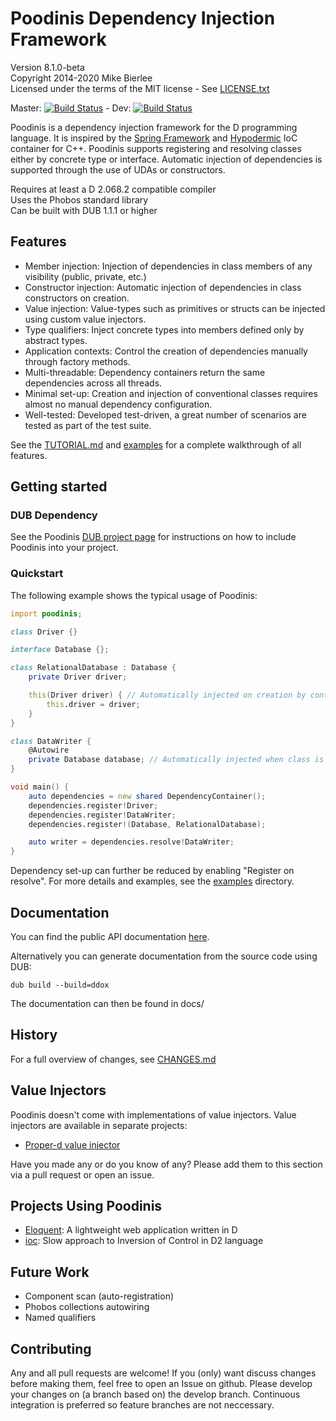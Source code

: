 Poodinis Dependency Injection Framework
=======================================
Version 8.1.0-beta  
Copyright 2014-2020 Mike Bierlee  
Licensed under the terms of the MIT license - See [LICENSE.txt](LICENSE.txt)

Master: [![Build Status](https://api.travis-ci.org/mbierlee/poodinis.png?branch=master)](https://travis-ci.org/mbierlee/poodinis) - Dev: [![Build Status](https://api.travis-ci.org/mbierlee/poodinis.png?branch=develop)](https://travis-ci.org/mbierlee/poodinis)

Poodinis is a dependency injection framework for the D programming language. It is inspired by the [Spring Framework] and [Hypodermic] IoC container for C++. Poodinis supports registering and resolving classes either by concrete type or interface. Automatic injection of dependencies is supported through the use of UDAs or constructors.

Requires at least a D 2.068.2 compatible compiler  
Uses the Phobos standard library  
Can be built with DUB 1.1.1 or higher

Features
--------
* Member injection: Injection of dependencies in class members of any visibility (public, private, etc.)
* Constructor injection: Automatic injection of dependencies in class constructors on creation.
* Value injection: Value-types such as primitives or structs can be injected using custom value injectors.
* Type qualifiers: Inject concrete types into members defined only by abstract types.
* Application contexts: Control the creation of dependencies manually through factory methods.
* Multi-threadable: Dependency containers return the same dependencies across all threads.
* Minimal set-up: Creation and injection of conventional classes requires almost no manual dependency configuration.
* Well-tested: Developed test-driven, a great number of scenarios are tested as part of the test suite.  

See the [TUTORIAL.md](TUTORIAL.md) and [examples](example) for a complete walkthrough of all features.

Getting started
---------------
### DUB Dependency
See the Poodinis [DUB project page] for instructions on how to include Poodinis into your project.

### Quickstart
The following example shows the typical usage of Poodinis:
```d
import poodinis;

class Driver {}

interface Database {};

class RelationalDatabase : Database {
	private Driver driver;

	this(Driver driver) { // Automatically injected on creation by container
		this.driver = driver;
	}
}

class DataWriter {
	@Autowire
	private Database database; // Automatically injected when class is resolved
}

void main() {
	auto dependencies = new shared DependencyContainer();
	dependencies.register!Driver;
	dependencies.register!DataWriter;
	dependencies.register!(Database, RelationalDatabase);

	auto writer = dependencies.resolve!DataWriter;
}
```
Dependency set-up can further be reduced by enabling "Register on resolve". For more details and examples, see the [examples](example) directory.

Documentation
-------------
You can find the public API documentation [here](https://mbierlee.github.io/poodinis/).

Alternatively you can generate documentation from the source code using DUB:
```
dub build --build=ddox
```
The documentation can then be found in docs/

History
-------
For a full overview of changes, see [CHANGES.md](CHANGES.md)

Value Injectors
---------------
Poodinis doesn't come with implementations of value injectors. Value injectors are available in separate projects:
* [Proper-d value injector](https://github.com/mbierlee/poodinis-proper-d-injector)

Have you made any or do you know of any? Please add them to this section via a pull request or open an issue.

Projects Using Poodinis
-----------------------
* [Eloquent](https://github.com/SingingBush/eloquent): A lightweight web application written in D
* [ioc](https://github.com/FilipMalczak/ioc): Slow approach to Inversion of Control in D2 language

Future Work
-----------
* Component scan (auto-registration)
* Phobos collections autowiring
* Named qualifiers

Contributing
------------
Any and all pull requests are welcome! If you (only) want discuss changes before making them, feel free to open an Issue on github.
Please develop your changes on (a branch based on) the develop branch. Continuous integration is preferred so feature branches are not neccessary.

[Spring Framework]: http://projects.spring.io/spring-framework/
[Hypodermic]: https://github.com/ybainier/hypodermic/
[DUB]: http://code.dlang.org/
[DUB project page]: http://code.dlang.org/packages/poodinis
[Github issue tracker]: https://github.com/mbierlee/poodinis/issues
